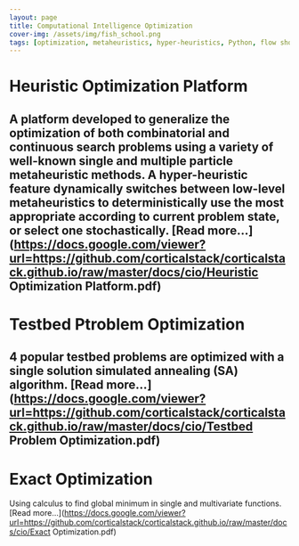 ```yaml
---
layout: page
title: Computational Intelligence Optimization
cover-img: /assets/img/fish_school.png
tags: [optimization, metaheuristics, hyper-heuristics, Python, flow shop, combinatorial, continuous]
---
```

# Heuristic Optimization Platform
A platform developed to generalize the optimization of both combinatorial and continuous search problems using a variety 
of well-known single and multiple particle metaheuristic methods. A hyper-heuristic feature dynamically switches between 
low-level metaheuristics to deterministically use the most appropriate according to current problem state, or select one 
stochastically. [Read more...](https://docs.google.com/viewer?url=https://github.com/corticalstack/corticalstack.github.io/raw/master/docs/cio/Heuristic Optimization Platform.pdf)
---
# Testbed Ptroblem Optimization
4 popular testbed problems are optimized with a single solution simulated annealing (SA) algorithm. [Read more...](https://docs.google.com/viewer?url=https://github.com/corticalstack/corticalstack.github.io/raw/master/docs/cio/Testbed Problem Optimization.pdf)
---
# Exact Optimization
Using calculus to find global minimum in single and multivariate functions. [Read more...](https://docs.google.com/viewer?url=https://github.com/corticalstack/corticalstack.github.io/raw/master/docs/cio/Exact Optimization.pdf)


